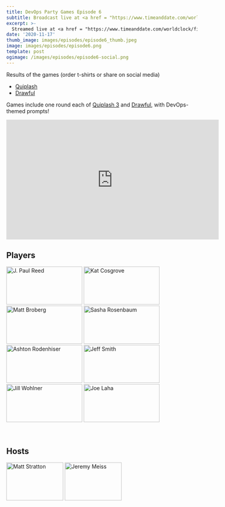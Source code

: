 ```yaml
---
title: DevOps Party Games Episode 6
subtitle: Broadcast live at <a href = "https://www.timeanddate.com/worldclock/fixedtime.html?msg=DevOps+Party+Games+Episode-6&iso=20201117T20&p1=64&ah=1" target = "_blank">Tuesday, November 17, 8 PM CT</a> 
excerpt: >-
  Streamed live at <a href = "https://www.timeanddate.com/worldclock/fixedtime.html?msg=DevOps+Party+Games+Episode-6&iso=20201117T20&p1=64&ah=1" target = "_blank">8 PM CT</a><br> on Tuesday, November 17
date: '2020-11-17'
thumb_image: images/episodes/episode6_thumb.jpeg
image: images/episodes/episode6.png
template: post
ogimage: /images/episodes/episode6-social.png
---
```


Results of the games (order t-shirts or share on social media)

- [Quiplash](https://games.jackbox.tv/artifact/quiplash3Game/3221f02c7effe1a17efce40fed259ee9/)
- [Drawful](http://games.jackbox.tv/artifact/DrawfulGame/975b181560a38ba698c379f9ac3868a8/)

Games include one round each of [Quiplash 3](https://www.jackboxgames.com/quiplash-three/) and [Drawful](https://www.jackboxgames.com/drawful-two/), with DevOps-themed prompts!

<iframe width="560" height="315" src="https://www.youtube.com/embed/XrWCakeCnZE" frameborder="0" allow="accelerometer; autoplay; clipboard-write; encrypted-media; gyroscope; picture-in-picture" allowfullscreen></iframe>

## Players

<a href = "https://twitter.com/jpaulreed" class = "player-episode-page" target = "_blank"><img src = "/images/players/paul-reed.png" alt="J. Paul Reed" width="200" height="100" class = "player-episode-page"></a>
<a href = "https://twitter.com/Dixie3Flatline" class = "player-episode-page" target = "_blank"><img src = "/images/players/kat.png" alt="Kat Cosgrove" width="200" height="100" class = "player-episode-page"></a>
<a href = "https://twitter.com/mbbroberg" class = "player-episode-page" target = "_blank"><img src = "/images/players/matt-broberg.png" alt="Matt Broberg" width="200" height="100" class = "player-episode-page"></a>
<a href = "https://twitter.com/divineops" class = "player-episode-page" target = "_blank"><img src = "/images/players/sasha-rosenbaum.png" alt="Sasha Rosenbaum" width="200" height="100" class = "player-episode-page"></a>
<a href = "https://twitter.com/mindseyeccf" class = "player-episode-page" target = "_blank"><img src = "/images/players/ashton-rodeniser.png" alt="Ashton Rodenhiser" width="200" height="100" class = "player-episode-page"></a>
<a href = "https://twitter.com/darkandnerdy" class = "player-episode-page" target = "_blank"><img src = "/images/players/jeff-smith.png" alt="Jeff Smith" width="200" height="100" class = "player-episode-page"></a>
<a href = "https://twitter.com/jillwohlner" class = "player-episode-page" target = "_blank"><img src = "/images/players/jill-wohlner.png" alt="Jill Wohlner" width="200" height="100" class = "player-episode-page"></a>
<a href = "https://twitter.com/joelaha" class = "player-episode-page" target = "_blank"><img src = "/images/players/joelaha.png" alt="Joe Laha" width="200" height="100" class = "player-episode-page"></a>

<br clear = "all">

## Hosts
<a href = "https://twitter.com/mattstratton" class = "player-episode-page"><img src = "/images/hosts/matty.png" alt="Matt Stratton" width="150" height="100" class = "player-episode-page"></a>
<a href = "https://twitter.com/IAmJerdog" class = "player-episode-page"><img src = "/images/hosts/jeremy.png" alt="Jeremy Meiss" width="150" height="100" class = "player-episode-page"></a>
